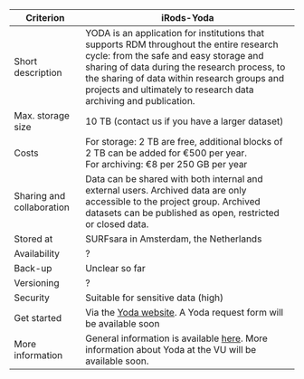 |Criterion|iRods-Yoda|
|---|---|
|Short description|YODA is an application for institutions that supports RDM throughout the entire research cycle: from the safe and easy storage and sharing of data during the research process, to the sharing of data within research groups and projects and ultimately to research data archiving and publication.|
|Max. storage size|10 TB (contact us if you have a larger dataset)|
|Costs|For storage: 2 TB are free, additional blocks of 2 TB can be added for €500 per year. <br> For archiving: €8 per 250 GB per year|
|Sharing and collaboration|Data can be shared with both internal and external users. Archived data are only accessible to the project group. Archived datasets can be published as open, restricted or closed data.|
|Stored at|SURFsara in Amsterdam, the Netherlands|
|Availability|? |
|Back-up|Unclear so far |
|Versioning|?|
|Security|Suitable for sensitive data (high)|
|Get started|Via the [Yoda website](https://yoda.vu.nl). A Yoda request form will be available soon|
|More information|General information is available [here](https://servicedesk.surfsara.nl/wiki/display/WIKI/Yoda+Hosting). More information about Yoda at the VU will be available soon.|
